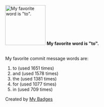 <img src="https://my-badges.github.io/my-badges/favorite-word.png" alt="My favorite word is &quot;to&quot;." title="My favorite word is &quot;to&quot;." width="128">
<strong>My favorite word is &quot;to&quot;.</strong>
<br><br>

My favorite commit message words are:

1. to (used 1651 times)
2. and (used 1578 times)
3. the (used 1381 times)
4. for (used 1077 times)
5. in (used 709 times)


Created by <a href="https://github.com/my-badges/my-badges">My Badges</a>